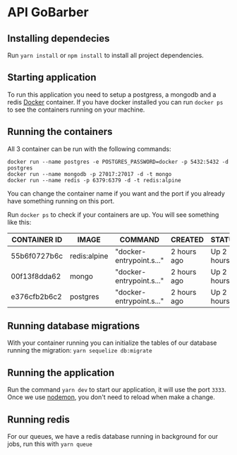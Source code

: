 # API GoBarber

## Installing dependecies

Run `yarn install` or `npm install` to install all project dependencies.

## Starting application

To run this application you need to setup a postgress, a mongodb and a redis [Docker](https://www.docker.com/) container. If you have docker installed you can run `docker ps` to see the containers running on your machine.

## Running the containers

All 3 container can be run with the following commands:

`docker run --name postgres -e POSTGRES_PASSWORD=docker -p 5432:5432 -d postgres`<br>
`docker run --name mongodb -p 27017:27017 -d -t mongo`<br>
`docker run --name redis -p 6379:6379 -d -t redis:alpine`

You can change the container name if you want and the port if you already have something running on this port.

Run `docker ps` to check if your containers are up. You will see something like this:

| CONTAINER ID | IMAGE        | COMMAND                  | CREATED     | STATUS     | PORTS                    | NAMES    |
| ------------ | ------------ | ------------------------ | ----------- | ---------- | ------------------------ | -------- |
| 55b6f0727b6c | redis:alpine | "docker-entrypoint.s..." | 2 hours ago | Up 2 hours | 0.0.0.0:6379->6379/tcp   | redis    |
| 00f13f8dda62 | mongo        | "docker-entrypoint.s..." | 2 hours ago | Up 2 hours | 0.0.0.0:27017->27017/tcp | mongodb  |
| e376cfb2b6c2 | postgres     | "docker-entrypoint.s..." | 2 hours ago | Up 2 hours | 0.0.0.0:5432->5432/tcp   | postgres |

## Running database migrations

With your container running you can initialize the tables of our database running the migration: `yarn sequelize db:migrate`

## Running the application

Run the command `yarn dev` to start our application, it will use the port `3333`. Once we use [nodemon](https://nodemon.io/), you don't need to reload when make a change.

## Running redis

For our queues, we have a redis database running in background for our jobs, run this with `yarn queue`
